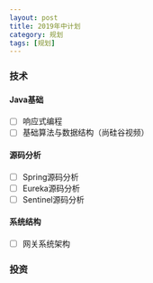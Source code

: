 ```yaml
---
layout: post
title: 2019年中计划
category: 规划
tags: [规划]
---
```


### 技术

#### Java基础

- [ ] 响应式编程
- [ ] 基础算法与数据结构（尚硅谷视频）

#### 源码分析

- [ ] Spring源码分析
- [ ] Eureka源码分析
- [ ] Sentinel源码分析

#### 系统结构

- [ ] 网关系统架构

### 投资